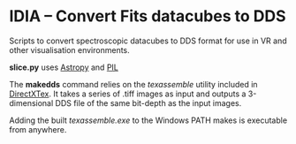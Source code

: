 # IDIA – Convert Fits datacubes to DDS

Scripts to convert spectroscopic datacubes to DDS format for use in VR and other visualisation environments.

**slice.py** uses [Astropy](http://www.astropy.org) and [PIL](https://pypi.python.org/pypi/Pillow/4.2.1)

The **makedds** command relies on the *texassemble* utility included in [DirectXTex](https://github.com/Microsoft/DirectXTex). It takes a series of .tiff images as input and outputs a 3-dimensional DDS file of the same bit-depth as the input images.

Adding the built *texassemble.exe* to the Windows PATH makes is executable from anywhere.
